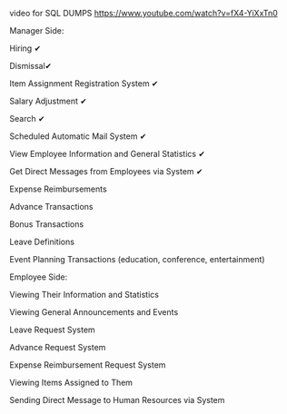 video for SQL DUMPS
https://www.youtube.com/watch?v=fX4-YiXxTn0 

Manager Side:

Hiring ✔

Dismissal✔

Item Assignment Registration System ✔

Salary Adjustment ✔

Search ✔

Scheduled Automatic Mail System ✔

View Employee Information and General Statistics ✔

Get Direct Messages from Employees via System ✔

Expense Reimbursements

Advance Transactions

Bonus Transactions

Leave Definitions

Event Planning Transactions (education, conference, entertainment)



Employee Side:


Viewing Their Information and Statistics

Viewing General Announcements and Events

Leave Request System

Advance Request System

Expense Reimbursement Request System

Viewing Items Assigned to Them

Sending Direct Message to Human Resources via System


